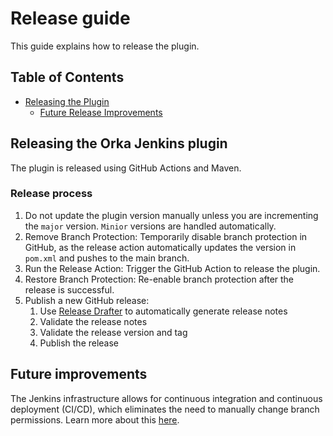 # Release guide

This guide explains how to release the plugin.

## Table of Contents

- [Releasing the Plugin](#releasing-the-plugin)
  - [Future Release Improvements](#future-release-improvements)

## Releasing the Orka Jenkins plugin

The plugin is released using GitHub Actions and Maven.

### Release process

1. Do not update the plugin version manually unless you are incrementing the `major` version. `Minior` versions are handled automatically.
1. Remove Branch Protection: Temporarily disable branch protection in GitHub, as the release action automatically updates the version in ```pom.xml``` and pushes to the main branch.
1. Run the Release Action: Trigger the GitHub Action to release the plugin.
1. Restore Branch Protection: Re-enable branch protection after the release is successful.
1. Publish a new GitHub release:
   1. Use [Release Drafter] to automatically generate release notes
   1. Validate the release notes
   1. Validate the release version and tag
   1. Publish the release

## Future improvements

The Jenkins infrastructure allows for continuous integration and continuous deployment (CI/CD), which eliminates the need to manually change branch permissions. Learn more about this [here][cicd].

[cicd]: https://www.jenkins.io/doc/developer/publishing/releasing-cd/
[Release Drafter]: https://github.com/marketplace/actions/release-drafter
